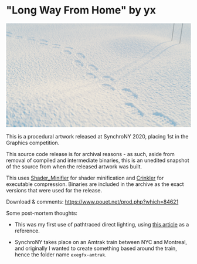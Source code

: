 # "Long Way From Home" by yx

![](screenshot.png)

This is a procedural artwork released at SynchroNY 2020, placing 1st in the Graphics competition.

This source code release is for archival reasons - as such, aside from removal of compiled and intermediate binaries, this is an unedited snapshot of the source from when the released artwork was built.

This uses [Shader_Minifier](https://github.com/laurentlb/Shader_Minifier) for shader minification and [Crinkler](https://github.com/runestubbe/Crinkler) for executable compression. Binaries are included in the archive as the exact versions that were used for the release.

Download & comments: https://www.pouet.net/prod.php?which=84621

Some post-mortem thoughts:

* This was my first use of pathtraced direct lighting, using [this article](http://blog.hvidtfeldts.net/index.php/2015/01/path-tracing-3d-fractals/) as a reference.

* SynchroNY takes place on an Amtrak train between NYC and Montreal, and originally I wanted to create something based around the train, hence the folder name `exegfx-amtrak`.
